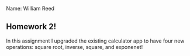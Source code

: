 Name: William Reed

## Homework 2!
In this assignment I upgraded the existing calculator app to have four new operations: square root, inverse, square, and exponenet!